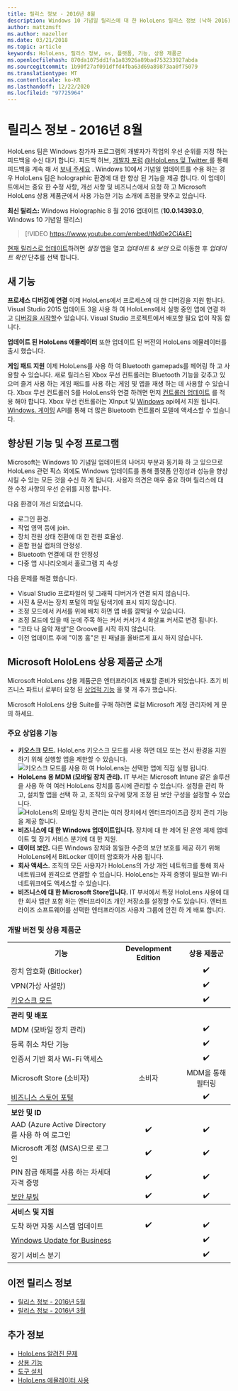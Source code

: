 ```yaml
---
title: 릴리스 정보 - 2016년 8월
description: Windows 10 기념일 릴리스에 대 한 HoloLens 릴리스 정보 (낙하 2016)
author: mattzmsft
ms.author: mazeller
ms.date: 03/21/2018
ms.topic: article
keywords: HoloLens, 릴리스 정보, os, 플랫폼, 기능, 상용 제품군
ms.openlocfilehash: 870da1075dd1fa1a83926a89bad753233927abda
ms.sourcegitcommit: 1b90f27af091dffd4fba63d69a89873aa0f75079
ms.translationtype: MT
ms.contentlocale: ko-KR
ms.lasthandoff: 12/22/2020
ms.locfileid: "97725964"
---
```

# <a name="release-notes---august-2016"></a>릴리스 정보 - 2016년 8월

HoloLens 팀은 Windows 참가자 프로그램의 개발자가 작업의 우선 순위를 지정 하는 피드백을 수신 대기 합니다. 피드백 허브, [개발자 포럼](https://forums.hololens.com) [ @HoloLens 및 Twitter ](https://twitter.com/hololens)를 통해 피드백을 계속 해 서 [보내 주세요](https://docs.microsoft.com/windows/mixed-reality/give-us-feedback) . Windows 10에서 기념일 업데이트를 수용 하는 경우 HoloLens 팀은 holographic 환경에 대 한 향상 된 기능을 제공 합니다. 이 업데이트에서는 중요 한 수정 사항, 개선 사항 및 비즈니스에서 요청 하 고 Microsoft HoloLens 상용 제품군에서 사용 가능한 기능 소개에 초점을 맞추고 있습니다.

**최신 릴리스:** Windows Holographic 8 월 2016 업데이트 (**10.0.14393.0**, Windows 10 기념일 릴리스)

>[!VIDEO https://www.youtube.com/embed/tNd0e2CiAkE]

[현재 릴리스로 업데이트](https://docs.microsoft.com/windows/mixed-reality/updating-hololens)하려면 *설정* 앱을 열고 *업데이트 & 보안* 으로 이동한 후 *업데이트 확인* 단추를 선택 합니다.

## <a name="new-features"></a>새 기능

**프로세스 디버깅에 연결** 이제 HoloLens에서 프로세스에 대 한 디버깅을 지원 합니다. Visual Studio 2015 업데이트 3을 사용 하 여 HoloLens에서 실행 중인 앱에 연결 하 고 [디버깅을 시작할](https://docs.microsoft.com/windows/mixed-reality/develop/platform-capabilities-and-apis/using-visual-studio#debugging-an-installed-or-running-app)수 있습니다. Visual Studio 프로젝트에서 배포할 필요 없이 작동 합니다.

**업데이트 된 HoloLens 에뮬레이터** 또한 업데이트 된 버전의 HoloLens 에뮬레이터를 출시 했습니다.

**게임 패드 지원** 이제 HoloLens를 사용 하 여 Bluetooth gamepads를 페어링 하 고 사용할 수 있습니다. 새로 릴리스된 Xbox 무선 컨트롤러는 Bluetooth 기능을 갖추고 있으며 즐겨 사용 하는 게임 패드를 사용 하는 게임 및 앱을 재생 하는 데 사용할 수 있습니다. Xbox 무선 컨트롤러 S를 HoloLens와 연결 하려면 먼저 [컨트롤러 업데이트](https://support.xbox.com/xbox-one/accessories/update-controller-for-stereo-headset-adapter) 를 적용 해야 합니다. Xbox 무선 컨트롤러는 XInput 및 [Windows](https://msdn.microsoft.com/library/windows/apps/windows.gaming.input.aspx) [](https://msdn.microsoft.com/library/windows/desktop/hh405053(v=vs.85).aspx) api에서 지원 됩니다. [Windows. 게이밍](https://msdn.microsoft.com/library/windows/apps/windows.gaming.input.aspx) API를 통해 더 많은 Bluetooth 컨트롤러 모델에 액세스할 수 있습니다.

## <a name="improvements-and-fixes"></a>향상된 기능 및 수정 프로그램

Microsoft는 Windows 10 기념일 업데이트의 나머지 부분과 동기화 하 고 있으므로 HoloLens 관련 픽스 외에도 Windows 업데이트를 통해 플랫폼 안정성과 성능을 향상 시킬 수 있는 모든 것을 수신 하 게 됩니다. 사용자 의견은 매우 중요 하며 릴리스에 대 한 수정 사항의 우선 순위를 지정 합니다.

다음 환경이 개선 되었습니다.
* 로그인 환경.
* 작업 영역 등에 join.
* 장치 전원 상태 전환에 대 한 전원 효율성.
* 혼합 현실 캡처의 안정성.
* Bluetooth 연결에 대 한 안정성
* 다중 앱 시나리오에서 홀로그램 지 속성

다음 문제를 해결 했습니다.
* Visual Studio 프로파일러 및 그래픽 디버거가 연결 되지 않습니다.
* 사진 & 문서는 장치 포털의 파일 탐색기에 표시 되지 않습니다.
* 조정 모드에서 커서를 위에 배치 하면 앱 바를 깜박일 수 있습니다.
* 조정 모드에 있을 때 눈에 주목 하는 커서 커서가 4 화살표 커서로 변경 됩니다.
* "코타 나 음악 재생"은 Groove를 시작 하지 않습니다.
* 이전 업데이트 후에 "이동 홈"은 핀 패널을 올바르게 표시 하지 않습니다.

## <a name="introducing-microsoft-hololens-commercial-suite"></a>Microsoft HoloLens 상용 제품군 소개

Microsoft HoloLens 상용 제품군은 엔터프라이즈 배포할 준비가 되었습니다. 초기 비즈니스 파트너 로부터 요청 된 [상업적 기능](https://docs.microsoft.com/windows/mixed-reality/commercial-features) 을 몇 개 추가 했습니다.

Microsoft HoloLens 상용 Suite를 구매 하려면 로컬 Microsoft 계정 관리자에 게 문의 하세요.

### <a name="key-commercial-features"></a>주요 상업용 기능 

* **키오스크 모드.** HoloLens 키오스크 모드를 사용 하면 데모 또는 전시 환경을 지원 하기 위해 실행할 앱을 제한할 수 있습니다.<br>
  ![키오스크 모드를 사용 하 여 HoloLens는 선택한 앱에 직접 실행 됩니다.](images/201608-kioskmode-400px.png)
* **HoloLens 용 MDM (모바일 장치 관리).** IT 부서는 Microsoft Intune 같은 솔루션을 사용 하 여 여러 HoloLens 장치를 동시에 관리할 수 있습니다. 설정을 관리 하 고, 설치할 앱을 선택 하 고, 조직의 요구에 맞게 조정 된 보안 구성을 설정할 수 있습니다.<br>
  ![HoloLens의 모바일 장치 관리는 여러 장치에서 엔터프라이즈급 장치 관리 기능을 제공 합니다.](images/201608-enterprisemanagement-400px.png)
* **비즈니스에 대 한 Windows 업데이트입니다.** 장치에 대 한 제어 된 운영 체제 업데이트 및 장기 서비스 분기에 대 한 지원.
* **데이터 보안.** 다른 Windows 장치와 동일한 수준의 보안 보호를 제공 하기 위해 HoloLens에서 BitLocker 데이터 암호화가 사용 됩니다.
* **회사 액세스.** 조직의 모든 사용자가 HoloLens의 가상 개인 네트워크를 통해 회사 네트워크에 원격으로 연결할 수 있습니다. HoloLens는 자격 증명이 필요한 Wi-Fi 네트워크에도 액세스할 수 있습니다.
* **비즈니스에 대 한 Microsoft Store입니다.** IT 부서에서 특정 HoloLens 사용에 대 한 회사 앱만 포함 하는 엔터프라이즈 개인 저장소를 설정할 수도 있습니다. 엔터프라이즈 소프트웨어를 선택한 엔터프라이즈 사용자 그룹에 안전 하 게 배포 합니다.

### <a name="development-edition-vs-commercial-suite"></a>개발 버전 및 상용 제품군

<table>
<tr>
<th>기능</th><th>Development Edition</th><th>상용 제품군</th>
</tr><tr>
<td>장치 암호화 (Bitlocker)</td><td></td><td style="text-align: center;">✔️</td>
</tr><tr>
<td>VPN(가상 사설망)</td><td></td><td style="text-align: center;">✔️</td>
</tr><tr>
<td><a href="https://docs.microsoft.com/windows/mixed-reality/develop/platform-capabilities-and-apis/using-the-windows-device-portal#kiosk-mode">키오스크 모드</a></td><td></td><td style="text-align: center;">✔️</td>
</tr><tr>
<th colspan="3" style="text-align: left;"> 관리 및 배포</th>
</tr><tr>
<td>MDM (모바일 장치 관리)</td><td style="text-align: center;"></td><td style="text-align: center;">✔️</td>
</tr><tr>
<td>등록 취소 차단 기능</td><td></td><td style="text-align: center;">✔️</td>
</tr><tr>
<td>인증서 기반 회사 Wi-Fi 액세스</td><td></td><td style="text-align: center;">✔️</td>
</tr><tr>
<td>Microsoft Store (소비자)</td><td style="text-align: center;">소비자</td><td style="text-align: center;">MDM을 통해 필터링</td>
</tr><tr>
<td><a href="https://technet.microsoft.com/itpro/windows/manage/working-with-line-of-business-apps">비즈니스 스토어 포털</a></td><td></td><td style="text-align: center;">✔️</td>
</tr><tr>
<th colspan="3" style="text-align: left;"> 보안 및 ID</th>
</tr><tr>
<td>AAD (Azure Active Directory를 사용 하 여 로그인</td><td style="text-align: center;">✔️</td><td style="text-align: center;">✔️</td>
</tr><tr>
<td>Microsoft 계정 (MSA)으로 로그인</td><td style="text-align: center;">✔️</td><td style="text-align: center;">✔️</td>
</tr><tr>
<td>PIN 잠금 해제를 사용 하는 차세대 자격 증명</td><td style="text-align: center;">✔️</td><td style="text-align: center;">✔️</td>
</tr><tr>
<td><a href="https://msdn.microsoft.com/windows/hardware/commercialize/manufacture/desktop/secure-boot-overview">보안 부팅</a></td><td style="text-align: center;">✔️</td><td style="text-align: center;">✔️</td>
</tr><tr>
<th colspan="3" style="text-align: left;"> 서비스 및 지원</th>
</tr><tr>
<td>도착 하면 자동 시스템 업데이트</td><td style="text-align: center;">✔️</td><td style="text-align: center;">✔️</td>
</tr><tr>
<td><a href="https://technet.microsoft.com/itpro/windows/plan/windows-update-for-business">Windows Update for Business</a></td><td></td><td style="text-align: center;">✔️</td>
</tr><tr>
<td>장기 서비스 분기</td><td></td><td style="text-align: center;">✔️</td>
</tr>
</table>

## <a name="prior-release-notes"></a>이전 릴리스 정보
* [릴리스 정보 - 2016년 5월](release-notes-may-2016.md)
* [릴리스 정보 - 2016년 3월](release-notes-march-2016.md)

## <a name="see-also"></a>추가 정보
* [HoloLens 알려진 문제](https://docs.microsoft.com/windows/mixed-reality/hololens-known-issues)
* [상용 기능](https://docs.microsoft.com/windows/mixed-reality/commercial-features)
* [도구 설치](https://docs.microsoft.com/windows/mixed-reality/develop/install-the-tools)
* [HoloLens 에뮬레이터 사용](https://docs.microsoft.com/windows/mixed-reality/develop/platform-capabilities-and-apis/using-the-hololens-emulator)
